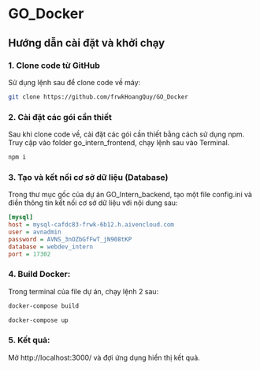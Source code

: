 # GO_Docker

## Hướng dẫn cài đặt và khởi chạy

### 1. Clone code từ GitHub
Sử dụng lệnh sau để clone code về máy:

```bash
git clone https://github.com/frwkHoangQuy/GO_Docker
```


### 2. Cài đặt các gói cần thiết
Sau khi clone code về, cài đặt các gói cần thiết bằng cách sử dụng npm. Truy cập vào folder go_intern_frontend, chạy lệnh sau vào Terminal.

```bash
npm i 
```
### 3. Tạo và kết nối cơ sở dữ liệu (Database)

Trong thư mục gốc của dự án GO_Intern_backend, tạo một file config.ini và điền thông tin kết nối cơ sở dữ liệu với nội dung sau:

```ini
[mysql]
host = mysql-cafdc83-frwk-6b12.h.aivencloud.com
user = avnadmin
password = AVNS_3nOZbGfFwT_jN908tKP
database = webdev_intern
port = 17302
```

### 4. Build Docker: 
Trong terminal của file dự án, chạy lệnh 2 sau: 
```bash
docker-compose build
```

```bash
docker-compose up
```

### 5. Kết quả: 

Mở http://localhost:3000/ và đợi ứng dụng hiển thị kết quả.
